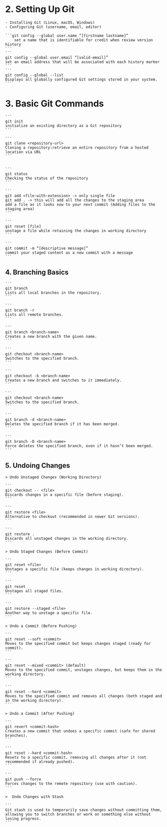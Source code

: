 

# 2. Setting Up Git
    - Installing Git (Linux, macOS, Windows)
    - Configuring Git (username, email, editor)

    ```git config --global user.name “[firstname lastname]”
        set a name that is identifiable for credit when review version history
    ```
    ```
    git config --global user.email “[valid-email]”
    set an email address that will be associated with each history marker
    ```
    ```
    git config --global --list
    Displays all globally configured Git settings stored in your system.
    ```



# 3. Basic Git Commands

    ```
    git init
    initialize an existing directory as a Git repository
    ```

    ```
    git clone <repository-url>
    Cloning a repository:retrieve an entire repository from a hosted location via URL
    ```


    ```
    git status
    Checking the status of the repository
    ```

    ```
    git add <file-with-extension> -> only single file
    git add . -> this will add all the changes to the staging area
    add a file as it looks now to your next commit (Adding files to the staging area)
    ```

    ```
    git reset [file]
    unstage a file while retaining the changes in working directory
    ```

    ```
    git commit -m “[descriptive message]”
    commit your staged content as a new commit with a message
    ```


## 4. Branching Basics

    ```
    git branch
    Lists all local branches in the repository.
    ```

    ```
    git branch -r	
    Lists all remote branches.
    ```

    ```
    git branch <branch-name>
    Creates a new branch with the given name.
    ```

    ```
    git checkout <branch-name>	
    Switches to the specified branch.
    ```

    ```
    git checkout -b <branch-name>	
    Creates a new branch and switches to it immediately.
    ```

    ```
    git checkout <branch-name>	
    Switches to the specified branch.
    ```

    ```
    git branch -d <branch-name>	
    Deletes the specified branch if it has been merged.
    ```

    ```
    git branch -D <branch-name>	
    Force deletes the specified branch, even if it hasn’t been merged.
    ```



## 5. Undoing Changes
```
> Undo Unstaged Changes (Working Directory)
```
    ```
    git checkout -- <file>	
    Discards changes in a specific file (before staging).
    ```

    ```
    git restore <file>	
    Alternative to checkout (recommended in newer Git versions).
    ```

    ```
    git restore .	
    Discards all unstaged changes in the working directory.
    ```



```
> Undo Staged Changes (Before Commit)
```
    ```
    git reset <file>	
    Unstages a specific file (keeps changes in working directory).
    ```

    ```
    git reset	
    Unstages all staged files.
    ```

    ```
    git restore --staged <file>	
    Another way to unstage a specific file.
    ```

```
> Undo a Commit (Before Pushing)
```
    ```
    git reset --soft <commit>	
    Moves to the specified commit but keeps changes staged (ready for commit).
    ```

    ```
    git reset --mixed <commit> (default)	
    Moves to the specified commit, unstages changes, but keeps them in the working directory.
    ```

    ```
    git reset --hard <commit>
    Moves to the specified commit and removes all changes (both staged and in the working directory).
    ```


```
> Undo a Commit (After Pushing)
```
    ```
    git revert <commit-hash>
    Creates a new commit that undoes a specific commit (safe for shared branches).
    ```

    ```
    git reset --hard <commit-hash>	
    Resets to a specific commit, removing all changes after it (not recommended if already pushed).
    ```

    ```
    git push --force	
    Forces changes to the remote repository (use with caution).
    ```

```
>  Undo Changes with Stash
```
    ```
    Git stash is used to temporarily save changes without committing them, allowing you to switch branches or work on something else without losing progress.
    ```